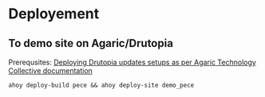 # Deployement

## To demo site on Agaric/Drutopia

Prerequsites: [Deploying Drutopia updates setups as per Agaric Technology Collective documentation](https://docs.agaric.coop/tools/deploying-drutopia-updates.html)

`ahoy deploy-build pece && ahoy deploy-site demo_pece`
